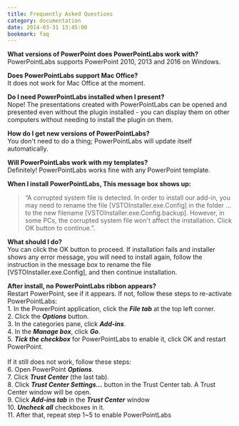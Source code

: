 ```yaml
---
title: Frequently Asked Questions
category: documentation
date: 2014-03-31 13:45:00
bookmark: faq
---
```


**What versions of PowerPoint does PowerPointLabs work with?**
<br />PowerPointLabs supports PowerPoint 2010, 2013 and 2016 on Windows.

**Does PowerPointLabs support Mac Office?**
<br />It does not work for Mac Office at the moment.

**Do I need PowerPointLabs installed when I present?**
<br />Nope! The presentations created with PowerPointLabs can be opened and presented even without the plugin installed - you can display them on other computers without needing to install the plugin on them.

**How do I get new versions of PowerPointLabs?**
<br />You don't need to do a thing; PowerPointLabs will update itself automatically. 

**Will PowerPointLabs work with my templates?**
<br />Definitely! PowerPointLabs works fine with any PowerPoint template.

**When I install PowerPointLabs, This message box shows up:**
> “A corrupted system file is detected. 
> In order to install our add-in, you may need to rename the file [VSTOInstaller.exe.Config] in the folder ... to the new filename [VSTOInstaller.exe.Config.backup]. 
> However, in some PCs, the corrupted system file won't affect the installation. 
> Click OK button to continue.”.

**What should I do?**
<br />You can click the OK button to proceed. If installation fails and installer shows any error message, you will need to install again, follow the instruction in the message box to rename the file [VSTOInstaller.exe.Config], and then continue installation.

**After install, no PowerPointLabs ribbon appears?**
<br />Restart PowerPoint, see if it appears. If not, follow these steps to re-activate PowerPointLabs:
<br />1. In the PowerPoint application, click the **_File tab_** at the top left corner.
<br />2. Click the **_Options_** button.
<br />3. In the categories pane, click **_Add-ins_**.
<br />4. In the **_Manage box_**, click **_Go_**.
<br />5. **_Tick the checkbox_** for PowerPointLabs to enable it, click OK and restart PowerPoint.
<br /><br />If it still does not work, follow these steps:
<br />6. Open PowerPoint **_Options_**.
<br />7. Click **_Trust Center_** (the last tab).
<br />8. Click **_Trust Center Settings..._** button in the Trust Center tab. A Trust Center window will be open.
<br />9. Click **_Add-ins tab_** in the **_Trust Center_** window
<br />10. **_Uncheck all_** checkboxes in it.
<br />11. After that, repeat step 1~5 to enable PowerPointLabs